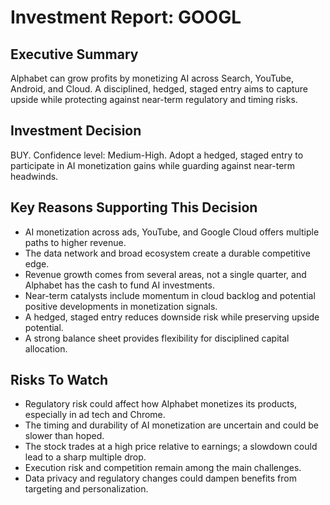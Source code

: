 # Investment Report: GOOGL
## Executive Summary
Alphabet can grow profits by monetizing AI across Search, YouTube, Android, and Cloud. A disciplined, hedged, staged entry aims to capture upside while protecting against near-term regulatory and timing risks.

## Investment Decision
BUY. Confidence level: Medium-High.
Adopt a hedged, staged entry to participate in AI monetization gains while guarding against near-term headwinds.

## Key Reasons Supporting This Decision
- AI monetization across ads, YouTube, and Google Cloud offers multiple paths to higher revenue.
- The data network and broad ecosystem create a durable competitive edge.
- Revenue growth comes from several areas, not a single quarter, and Alphabet has the cash to fund AI investments.
- Near-term catalysts include momentum in cloud backlog and potential positive developments in monetization signals.
- A hedged, staged entry reduces downside risk while preserving upside potential.
- A strong balance sheet provides flexibility for disciplined capital allocation.

## Risks To Watch
- Regulatory risk could affect how Alphabet monetizes its products, especially in ad tech and Chrome.
- The timing and durability of AI monetization are uncertain and could be slower than hoped.
- The stock trades at a high price relative to earnings; a slowdown could lead to a sharp multiple drop.
- Execution risk and competition remain among the main challenges.
- Data privacy and regulatory changes could dampen benefits from targeting and personalization.